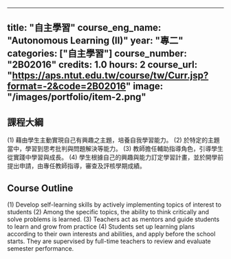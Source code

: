 
---
title: "自主學習"
course_eng_name: "Autonomous Learning (II)"
year: "專二"
categories: ["自主學習"]
course_number: "2B02016"
credits: 1.0
hours: 2
course_url: "https://aps.ntut.edu.tw/course/tw/Curr.jsp?format=-2&code=2B02016"
image: "/images/portfolio/item-2.png"
---

## 課程大綱

(1)	藉由學生主動實現自己有興趣之主題，培養自我學習能力。
(2)	於特定的主題當中，學習到思考批判與問題解決等能力。
(3)	教師擔任輔助指導角色，引導學生從實踐中學習與成長。 
(4)	學生根據自己的興趣與能力訂定學習計畫，並於開學前提出申請，由專任教師指導，審查及評核學期成績。

## Course Outline

(1)	Develop self-learning skills by actively implementing topics of interest to students
(2)	Among the specific topics, the ability to think critically and solve problems is learned.
(3)	Teachers act as mentors and guide students to learn and grow from practice
(4)	Students set up learning plans according to their own interests and abilities, and apply before the school starts. They are supervised by full-time teachers to review and evaluate semester performance.
